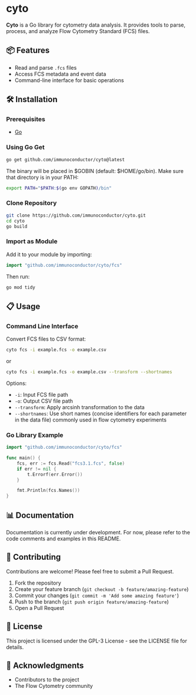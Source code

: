 # cyto

**Cyto** is a Go library for cytometry data analysis. It provides tools to parse, process, and analyze Flow Cytometry Standard (FCS) files.

## 📦 Features

- Read and parse `.fcs` files
- Access FCS metadata and event data
- Command-line interface for basic operations

## 🛠️ Installation

### Prerequisites

- [Go](https://go.dev/doc/install)

### Using Go Get

```bash
go get github.com/immunoconductor/cyto@latest
```

The binary will be placed in $GOBIN (default: $HOME/go/bin).
Make sure that directory is in your PATH:

```bash
export PATH="$PATH:$(go env GOPATH)/bin"
```

### Clone Repository

```bash
git clone https://github.com/immunoconductor/cyto.git
cd cyto
go build
```

### Import as Module

Add it to your module by importing:

```go
import "github.com/immunoconductor/cyto/fcs"
```

Then run:

```bash
go mod tidy
```

## 📋 Usage

### Command Line Interface

Convert FCS files to CSV format:

```bash
cyto fcs -i example.fcs -o example.csv
```

or 

```bash
cyto fcs -i example.fcs -o example.csv --transform --shortnames
```

Options:
- `-i`: Input FCS file path
- `-o`: Output CSV file path
- `--transform`: Apply arcsinh transformation to the data
- `--shortnames`: Use short names (concise identifiers for each parameter in the data file) commonly used in flow cytometry experiments

### Go Library Example

```go
import "github.com/immunoconductor/cyto/fcs"

func main() {
    fcs, err := fcs.Read("fcs3.1.fcs", false)
    if err != nil {
        t.Errorf(err.Error())
    }

    fmt.Println(fcs.Names())
}
```

## 📊 Documentation

Documentation is currently under development. For now, please refer to the code comments and examples in this README.

## 🔄 Contributing

Contributions are welcome! Please feel free to submit a Pull Request.

1. Fork the repository
2. Create your feature branch (`git checkout -b feature/amazing-feature`)
3. Commit your changes (`git commit -m 'Add some amazing feature'`)
4. Push to the branch (`git push origin feature/amazing-feature`)
5. Open a Pull Request

## 📄 License

This project is licensed under the GPL-3 License - see the LICENSE file for details.

## 🙏 Acknowledgments

- Contributors to the project
- The Flow Cytometry community
